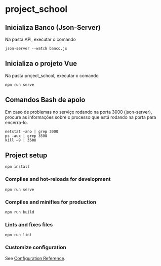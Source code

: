 # project_school

## Inicializa Banco (Json-Server)
Na pasta API, executar o comando
```
json-server --watch banco.js
```

## Inicializa o projeto Vue
Na pasta project_school, executar o comando
```
npm run serve
```

## Comandos Bash de apoio
Em caso de problemas no serviço rodando na porta 3000 (json-server), procure as informações sobre o processo que está rodando na porta para encerra-lo.
```
netstat –ano | grep 3000 
ps -aux | grep 3508 
kill –9 | 3508 
```

## Project setup
```
npm install
```

### Compiles and hot-reloads for development
```
npm run serve
```

### Compiles and minifies for production
```
npm run build
```

### Lints and fixes files
```
npm run lint
```

### Customize configuration
See [Configuration Reference](https://cli.vuejs.org/config/).
